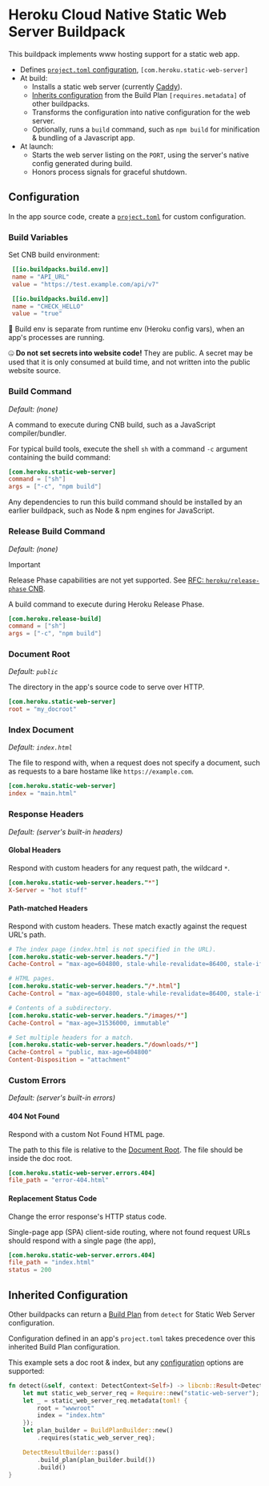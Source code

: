 # Heroku Cloud Native Static Web Server Buildpack

This buildpack implements www hosting support for a static web app.

* Defines [`project.toml` configuration](#configuration), `[com.heroku.static-web-server]`
* At build:
  * Installs a static web server (currently [Caddy](https://caddyserver.com/)).
  * [Inherits configuration](#inherited-configuration) from the Build Plan `[requires.metadata]` of other buildpacks.
  * Transforms the configuration into native configuration for the web server.
  * Optionally, runs a `build` command, such as `npm build` for minification & bundling of a Javascript app.
* At launch:
  * Starts the web server listing on the `PORT`, using the server's native config generated during build.
  * Honors process signals for graceful shutdown.

## Configuration

In the app source code, create a [`project.toml`](https://buildpacks.io/docs/reference/config/project-descriptor/) for custom configuration.

### Build Variables

Set CNB build environment:

```toml
 [[io.buildpacks.build.env]]
 name = "API_URL"
 value = "https://test.example.com/api/v7"

 [[io.buildpacks.build.env]]
 name = "CHECK_HELLO"
 value = "true"
```

🚧  Build env is separate from runtime env (Heroku config vars), when an app's processes are running.

🤐  **Do not set secrets into website code!** They are public. A secret may be used that it is only consumed at build time, and not written into the public website source.

### Build Command

*Default: (none)*

A command to execute during CNB build, such as a JavaScript compiler/bundler.

For typical build tools, execute the shell `sh` with a command `-c` argument containing the build command:

```toml
[com.heroku.static-web-server]
command = ["sh"]
args = ["-c", "npm build"]
```

Any dependencies to run this build command should be installed by an earlier buildpack, such as Node & npm engines for JavaScript.

### Release Build Command

*Default: (none)*

> [!IMPORTANT]
> Release Phase capabilities are not yet supported. See [RFC: `heroku/release-phase` CNB](https://salesforce.quip.com/qViZA7facMoT).

A build command to execute during Heroku Release Phase.

```toml
[com.heroku.release-build]
command = ["sh"]
args = ["-c", "npm build"]
```

### Document Root

*Default: `public`*

The directory in the app's source code to serve over HTTP.

```toml
[com.heroku.static-web-server]
root = "my_docroot"
```

### Index Document

*Default: `index.html`*

The file to respond with, when a request does not specify a document, such as requests to a bare hostame like `https://example.com`.

```toml
[com.heroku.static-web-server]
index = "main.html"
```

### Response Headers

*Default: (server's built-in headers)*

#### Global Headers

Respond with custom headers for any request path, the wildcard `*`.

```toml
[com.heroku.static-web-server.headers."*"]
X-Server = "hot stuff"
```

#### Path-matched Headers

Respond with custom headers. These match exactly against the request URL's path.

```toml
# The index page (index.html is not specified in the URL).
[com.heroku.static-web-server.headers."/"]
Cache-Control = "max-age=604800, stale-while-revalidate=86400, stale-if-error=86400"

# HTML pages.
[com.heroku.static-web-server.headers."/*.html"]
Cache-Control = "max-age=604800, stale-while-revalidate=86400, stale-if-error=86400"

# Contents of a subdirectory.
[com.heroku.static-web-server.headers."/images/*"]
Cache-Control = "max-age=31536000, immutable"

# Set multiple headers for a match.
[com.heroku.static-web-server.headers."/downloads/*"]
Cache-Control = "public, max-age=604800"
Content-Disposition = "attachment"
```

### Custom Errors

*Default: (server's built-in errors)*

#### 404 Not Found

Respond with a custom Not Found HTML page.

The path to this file is relative to the [Document Root](#document-root). The file should be inside the doc root.

```toml
[com.heroku.static-web-server.errors.404]
file_path = "error-404.html"
```

#### Replacement Status Code

Change the error response's HTTP status code.

Single-page app (SPA) client-side routing, where not found request URLs should respond with a single page (the app),

```toml
[com.heroku.static-web-server.errors.404]
file_path = "index.html"
status = 200
```

## Inherited Configuration

Other buildpacks can return a [Build Plan](https://github.com/buildpacks/spec/blob/main/buildpack.md#build-plan-toml) from `detect` for Static Web Server configuration.

Configuration defined in an app's `project.toml` takes precedence over this inherited Build Plan configuration.

This example sets a doc root & index, but any [configuration](#configuration) options are supported:

```rust
fn detect(&self, context: DetectContext<Self>) -> libcnb::Result<DetectResult, Self::Error> {
    let mut static_web_server_req = Require::new("static-web-server");
    let _ = static_web_server_req.metadata(toml! {
        root = "wwwroot"
        index = "index.htm"
    });
    let plan_builder = BuildPlanBuilder::new()
        .requires(static_web_server_req);

    DetectResultBuilder::pass()
        .build_plan(plan_builder.build())
        .build()
}
```
